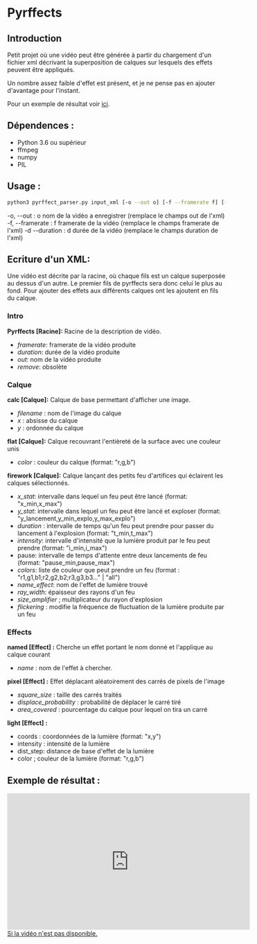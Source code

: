 
# Pyrffects

## Introduction
Petit projet où une vidéo peut être générée à partir du chargement d'un fichier xml décrivant la superposition de calques sur lesquels des effets peuvent être appliqués.

Un nombre assez faible d'effet est présent, et je ne pense pas en ajouter d'avantage pour l'instant.

Pour un exemple de résultat voir [ici](#exemple).

## Dépendences :

- Python 3.6 ou supérieur
- ffmpeg
- numpy
- PIL

## Usage :
```Bash
python3 pyrffect_parser.py input_xml [-o --out o] [-f --framerate f] [-d --duration d] 
```
-o, --out : o nom de la vidéo a enregistrer (remplace le champs out de l'xml)
-f, --framerate : f framerate de la vidéo (remplace le champs framerate de l'xml)
-d --duration : d durée de la vidéo (remplace le champs duration de l'xml)

  

## Ecriture d'un XML:

Une vidéo est décrite par la racine, où chaque fils est un calque superposée au dessus d'un autre. Le premier fils de pyrffects sera donc celui le plus au fond. Pour ajouter des effets aux différents calques ont les ajoutent en fils du calque.

### Intro
**Pyrffects [Racine]:**
  Racine de la description de vidéo.
  - *framerate*: framerate de la vidéo produite
  - *duration*: durée de la vidéo produite
  - *out*: nom de la vidéo produite
  - *remove*: obsolète
 
 ### Calque
**calc [Calque]:**
 Calque de base permettant d'afficher une image.
 - *filename* : nom de l'image du calque
 - *x* : absisse du calque
 - *y* : ordonnée du calque
 
**flat [Calque]:**
  Calque recouvrant l'entièreté de la surface avec une couleur unis
  - *color* : couleur du calque (format: "r,g,b")

**firework [Calque]:**
Calque lançant des petits feu d'artifices qui éclairent les calques sélectionnés.
- *x_stat*: intervalle dans lequel un feu peut être lancé (format: "x_min,x_max")
- *y_stat*: intervalle dans lequel un feu peut être lancé et exploser (format: "y_lancement,y_min_explo,y_max_explo")
- *duration* : intervalle de temps qu'un feu peut prendre pour passer du lancement à l'explosion (format: "t_min,t_max")
- *intensity*: intervalle d'intensité que la lumière produit par le feu peut prendre (format: "i_min,i_max")
- pause: intervalle de temps d'attente entre deux lancements de feu (format: "pause_min,pause_max")
- *colors*: liste de couleur que peut prendre un feu (format : "r1,g1,b1;r2,g2,b2;r3,g3,b3..." | "all")
- *name_effect*: nom de l'effet de lumière trouvé
- *ray_width*: épaisseur des rayons d'un feu
- *size_amplifier* ; multiplicateur du rayon d'explosion
- *flickering* : modifie la fréquence de fluctuation de la lumière produite par un feu

### Effects

**named [Effect] :**
Cherche un effet portant le nom donné et l'applique au calque courant
- *name* : nom de l'effet à chercher.

**pixel [Effect] :**
Effet déplacant aléatoirement des carrés de pixels de l'image
- *square_size* :  taille des carrés traités
- *displace_probability* : probabilité de déplacer le carré tiré
- *area_covered* : pourcentage du calque pour lequel on tira un carré

 **light [Effect] :**
 - coords : coordonnées de la lumière (format: "x,y")
 - intensity : intensité de la lumière
 - dist_step: distance de base d'effet de la lumière
 - color ; couleur de la lumière (format: "r,g,b")



## Exemple de résultat :<a id="exemple"></a>

  

<iframe  width="560"  height="315"  src="https://www.youtube.com/embed/ReNQJnsXjBM"  title="YouTube video player"  frameborder="0"  allow="accelerometer; clipboard-write; encrypted-media; gyroscope; picture-in-picture"  allowfullscreen></iframe>
<a href="https://www.youtube.com/ReNQJnsXjBM">Si la vidéo n'est pas disponible.</a>
